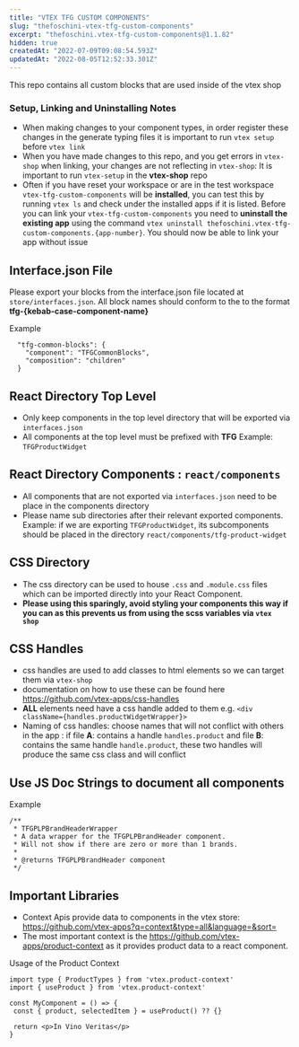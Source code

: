```yaml
---
title: "VTEX TFG CUSTOM COMPONENTS"
slug: "thefoschini-vtex-tfg-custom-components"
excerpt: "thefoschini.vtex-tfg-custom-components@1.1.82"
hidden: true
createdAt: "2022-07-09T09:08:54.593Z"
updatedAt: "2022-08-05T12:52:33.301Z"
---
```

This repo contains all custom blocks that are used inside of the vtex shop 

### Setup, Linking and Uninstalling Notes
- When making changes to your component types, in order register these changes in the generate typing files it is important to run `vtex setup` before `vtex link`
- When you have made changes to this repo, and you get errors in `vtex-shop` when linking, your changes are not reflecting in `vtex-shop`: It is important to run `vtex-setup` in the **vtex-shop** repo 
- Often if you have reset your workspace or are in the test workspace `vtex-tfg-custom-components` will be **installed**, you can test this by running `vtex ls` and check under the installed apps if it is listed. Before you can link your `vtex-tfg-custom-components` you need to **uninstall the existing app** using the command `vtex uninstall thefoschini.vtex-tfg-custom-components.{app-number}`. You should now be able to link your app without issue


## Interface.json File
Please export your blocks from the interface.json file located at `store/interfaces.json`. All block names should conform to the to the format **tfg-{kebab-case-component-name}**

Example
```
  "tfg-common-blocks": {
    "component": "TFGCommonBlocks",
    "composition": "children"
  }
```

## React Directory Top Level
- Only keep components in the top level directory that will be exported via `interfaces.json`
- All components at the top level must be prefixed with **TFG** Example: `TFGProductWidget`

## React Directory Components : `react/components`
- All components that are not exported via `interfaces.json` need to be place in the components directory
- Please  name sub directories after their relevant exported components. Example: if we are exporting `TFGProductWidget`, its subcomponents should be placed in the directory `react/components/tfg-product-widget`

## CSS Directory
- The css directory can be used to house `.css` and `.module.css` files which can be imported directly into your React Component.
-  **Please using this sparingly, avoid styling your components this way if you can as this prevents us from using the  scss variables via `vtex shop`**

## CSS Handles
- css handles are used to add classes to html elements so we can target them via `vtex-shop`
- documentation on how to use these can be found here https://github.com/vtex-apps/css-handles
- **ALL** elements need have a css handle added to them e.g. `<div className={handles.productWidgetWrapper}>`
- Naming of css handles: choose names that will not conflict with others in the app : if file **A**: contains a handle `handles.product` and file **B**: contains the same handle `handle.product`, these two handles will produce the same css class and will conflict 


## Use JS Doc Strings to document all components
Example
```
/**
 * TFGPLPBrandHeaderWrapper
 * A data wrapper for the TFGPLPBrandHeader component.
 * Will not show if there are zero or more than 1 brands.
 *
 * @returns TFGPLPBrandHeader component
 */
```

## Important Libraries 
- Context Apis provide data to components in the vtex store: https://github.com/vtex-apps?q=context&type=all&language=&sort=
- The most important context is the https://github.com/vtex-apps/product-context as it provides product data to a react component.

Usage of the Product Context
```
import type { ProductTypes } from 'vtex.product-context'
import { useProduct } from 'vtex.product-context'

const MyComponent = () => {
 const { product, selectedItem } = useProduct() ?? {}
 
 return <p>In Vino Veritas</p>
}

```